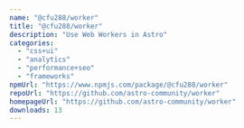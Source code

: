 ```yaml
---
name: "@cfu288/worker"
title: "@cfu288/worker"
description: "Use Web Workers in Astro"
categories:
  - "css+ui"
  - "analytics"
  - "performance+seo"
  - "frameworks"
npmUrl: "https://www.npmjs.com/package/@cfu288/worker"
repoUrl: "https://github.com/astro-community/worker"
homepageUrl: "https://github.com/astro-community/worker"
downloads: 13
---
```

